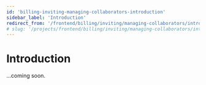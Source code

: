```yaml
---
id: 'billing-inviting-managing-collaborators-introduction'
sidebar_label: 'Introduction'
redirect_from: '/frontend/billing/inviting/managing-collaborators/introduction'
# slug: '/projects/frontend/billing/inviting/managing-collaborators/introduction'
---
```


# Introduction

...coming soon.
